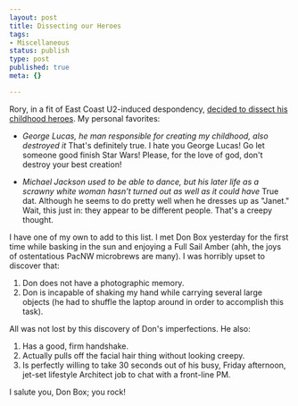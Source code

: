 ```yaml
--- 
layout: post
title: Dissecting our Heroes
tags: 
- Miscellaneous
status: publish
type: post
published: true
meta: {}

---
```

Rory, in a fit of East Coast U2-induced despondency, <a href="http://neopoleon.com/blog/posts/5082.aspx">decided to dissect his childhood heroes</a>. My personal favorites:

  - <i>George Lucas, he man responsible for creating my childhood, also destroyed it</i> That's definitely true. I hate you George Lucas! Go let someone good finish Star Wars! Please, for the love of god, don't destroy your best creation!

  - <i>Michael Jackson used to be able to dance, but his later life as a scrawny white woman hasn't turned out as well as it could have</i> True dat. Although he seems to do pretty well when he dresses up as "Janet." Wait, this just in: they appear to be different people. That's a creepy thought.

  I have one of my own to add to this list. I met Don Box yesterday for the first time while basking in the sun and enjoying a Full Sail Amber (ahh, the joys of ostentatious PacNW microbrews are many). I was horribly upset to discover that:
  1. Don does not have a photographic memory.
  2. Don is incapable of shaking my hand while carrying several large objects (he had to shuffle the laptop around in order to accomplish this task).

  All was not lost by this discovery of Don's imperfections. He also:
  1. Has a good, firm handshake.
  2. Actually pulls off the facial hair thing without looking creepy.
  3. Is perfectly willing to take 30 seconds out of his busy, Friday afternoon, jet-set lifestyle Architect job to chat with a front-line PM.

  I salute you, Don Box; you rock!
